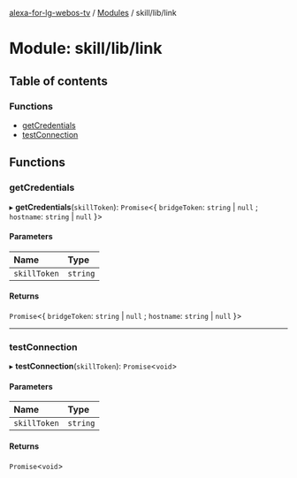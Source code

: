 [alexa-for-lg-webos-tv](../README.md) / [Modules](../modules.md) / skill/lib/link

# Module: skill/lib/link

## Table of contents

### Functions

- [getCredentials](skill_lib_link.md#getcredentials)
- [testConnection](skill_lib_link.md#testconnection)

## Functions

### getCredentials

▸ **getCredentials**(`skillToken`): `Promise`\<\{ `bridgeToken`: `string` \| ``null`` ; `hostname`: `string` \| ``null``  }\>

#### Parameters

| Name | Type |
| :------ | :------ |
| `skillToken` | `string` |

#### Returns

`Promise`\<\{ `bridgeToken`: `string` \| ``null`` ; `hostname`: `string` \| ``null``  }\>

___

### testConnection

▸ **testConnection**(`skillToken`): `Promise`\<`void`\>

#### Parameters

| Name | Type |
| :------ | :------ |
| `skillToken` | `string` |

#### Returns

`Promise`\<`void`\>
